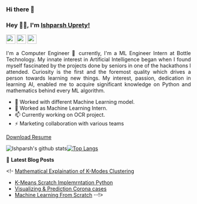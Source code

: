 ### Hi there 👋
### Hey 👋🏽, I'm [Ishparsh Uprety!](https://ishparshuprety.com.np) 
 
<p>
    <a href="mailto:uprety.ishparsh@gmail.com"><img src="https://img.shields.io/badge/Email-%23E4405F.svg?&style=for-the-badge&logo=gmail&logoColor=white" height=25></a>
  <a href="https://www.instagram.com/uprety_ishparsh/"><img src="https://img.shields.io/badge/instagram-%23E4405F.svg?&style=for-the-badge&logo=instagram&logoColor=white" height=25></a>  
  <a href="https://www.linkedin.com/in/ishparsh-uprety-85b1a1180"><img src="https://img.shields.io/badge/linkedin-%230077B5.svg?&style=for-the-badge&logo=linkedin&logoColor=white" height=25></a>
  </a>  
 
</p>
 
<div style="text-align: justify">
 
 
I'm  a Computer Engineer 🚀 currently, I'm a ML Engineer Intern at Bottle Technology. 
My innate interest in Artificial Intelligence began when I found myself fascinated by the projects done by seniors in one of the hackathons I attended. Curiosity is the first and the foremost quality which drives a person towards learning new things. My interest, passion, dedication in learning AI, enabled me to acquire significant knowledge on Python and mathematics behind every ML algorithm.
 

  </div>
 
- 🔭 Worked with different Machine Learning model.
- 🌱 Worked as Machine Learning Intern.
- 📫 Currently working on OCR project.
- ⚡  Marketing collaboration with various teams
 
[Download Resume](https://ishparshuprety.com.np)
 
![Ishparsh's github stats](https://github-readme-stats.vercel.app/api?username=ishparsh&count_private=true&show_icons=true&theme=dark)<a href="https://github.com/ishparsh">[![Top Langs](https://github-readme-stats.vercel.app/api/top-langs/?username=ishparsh&layout=compact&theme=dark)](https://github.com/ishparsh)</a>
 
 
 
📕 **Latest Blog Posts**
<!-- BLOG-POST-LIST:START -->
<!- [Mathematical Explaination of K-Modes Clustering ](https://aihubprojects.com/k-modes-clustering-algorithm-mathematical-scratch-implementation/)
- [K-Means Scratch Implemrntation Python](https://aihubprojects.com/k-means-clustering-from-scratch-python/)
- [Visualizing & Prediction Corona cases](https://aihubprojects.com/visualizing-predicting-corona-cases/)
- [Machine Learning From Scratch](https://aihubprojects.com/machine-learning-from-scratch-python/) --!>
<!-- BLOG-POST-LIST:END -->
 
 
 <!---img src="https://visitor-badge.glitch.me/badge?page_id=Diwas524.Diwas524" alt="Visitors Counter">
 
